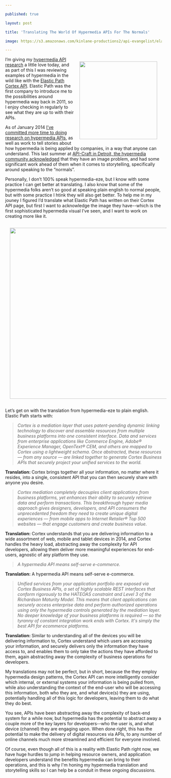 ---
published: true
layout: post
title: 'Translating The World Of Hypermedia APIs For The Normals'
image: https://s3.amazonaws.com/kinlane-productions2/api-evangelist/elasticpath/elastic-path-logo-2014.jpeg
---

<p><a href="http://www.elasticpath.com/"><img style="padding: 15px;" src="https://s3.amazonaws.com/kinlane-productions2/api-evangelist/elasticpath/elastic-path-logo-2014.jpeg" alt="" width="250" align="right" /></a>
<p>I&rsquo;m giving my <a href="http://hypermedia.apievangelist.com/">hypermedia API research</a> a little love today, and as part of this I was reviewing examples of hypermedia in the wild like with the <a href="http://www.elasticpath.com/hypermedia-api">Elastic Path Cortex API</a>. Elastic Path was the first company to introduce me to the possibilities around hypermedia way back in 2011, so I enjoy checking in regularly to see what they are up to with their APIs.
<p>As of January 2014 <a href="http://apievangelist.com/2014/01/07/what-is-a-hypermedia-api/">I&rsquo;ve committed more time to doing research on hypermedia APIs</a>, as well as work to tell stories about how hypermedia is being applied by companies, in a way that anyone can understand. This last summer at <a href="http://apievangelist.com/2014/08/28/video-from-the-hypermedia-panel-at-apicraft-in-detroit-last-month/">API-Craft in Detroit, the hypermedia community acknowledged</a> that they have an image problem, and had some significant work ahead of them when it comes to storytelling, specifically around speaking to the &ldquo;normals&rdquo;.
<p>Personally, I don&rsquo;t 100% speak hypermedia-eze, but I know with some practice I can get better at translating. I also know that some of the hypermedia folks aren&rsquo;t so good at speaking plain english to normal people, but with some practice I htink they will also get better. To help me in my jouney I figured I&rsquo;d translate what Elastic Path has written on their Cortex API page, but first I want to acknowledge the image they have--which is the first sophisticated hypermedia visual I&rsquo;ve seen, and I want to work on creating more like it.
<p><a href="http://www.elasticpath.com/hypermedia-api"><img style="padding: 15px; display: block; margin-left: auto; margin-right: auto;" src="https://s3.amazonaws.com/kinlane-productions2/api-evangelist/elasticpath/elastic-path-developer-cortex-diagram-2.jpg" alt="" width="550" /></a>
<p>Let&rsquo;s get on with the translation from hypermedia-eze to plain english. Elastic Path starts with:
<blockquote><em>Cortex is a mediation layer that uses patent-pending dynamic linking technology to discover and assemble resources from multiple business platforms into one consistent interface. Data and services from enterprise applications like Commerce Engine, Adobe&reg; Experience Manager, OpenText&reg; CEM, and others are mapped to Cortex using a lightweight schema. Once abstracted, these resources &mdash; from any source &mdash; are linked together to generate Cortex Business APIs that securely project your unified services to the world.</em></blockquote>
<p><strong>Translation: </strong>Cortex brings together all your information, no matter where it resides, into a single, consistent API that you can then securely share with anyone you desire.
<blockquote><em>Cortex mediation completely decouples client applications from business platforms, yet enhances their ability to securely retrieve data and perform transactions. This breakthrough hyper media approach gives designers, developers, and API consumers the unprecedented freedom they need to create unique digital experiences &mdash; from mobile apps to Internet Retailer&reg; Top 500 websites &mdash; that engage customers and create business value.</em></blockquote>
<p><strong>Translation:</strong> Cortex understands that you are delivering information to a wide assortment of web, mobile and tablet devices in 2014, and Cortex handles the heavy load, abstracting away the complexity for API developers, allowing them deliver more meaningful experiences for end-users, agnostic of any platform they use.
<blockquote><em>A hypermedia API means self-serve e-commerce.</em></blockquote>
<p><strong>Translation:</strong> A hypermedia API means self-serve e-commerce.
<blockquote><em>Unified services from your application portfolio are exposed via Cortex Business APIs, a set of highly scalable REST interfaces that conform rigorously to the HATEOAS constraint and Level 3 of the Richardson Maturity Model. This means that client applications can securely access enterprise data and perform authorized operations using only the hypermedia controls generated by the mediation layer. No deeper knowledge of your business platforms is required &mdash; so the tyranny of constant integration work ends with Cortex. It's simply the best API for ecommerce platforms.</em></blockquote>
<p><strong>Translation: </strong>Similar to understanding all of the devices you will be delivering information to, Cortex understand which users are accessing your information, and securely delivers only the information they have access to, and enables them to only take the actions they have afforded to them, again abstracting away the complexity of business operations for developers.
<p>My translations may not be perfect, but in short, because the they employ hypermedia design patterns, the Cortex API can more intelligently consider which internal, or external systems your information is being pulled from, while also understanding the context of the end-user who will be accessing this information, both who they are, and what device(s) they are using, potentially handling all of this logic for developers, leaving them to do what they do best.
<p>You see, APIs have been abstracting away the complexity of back-end system for a while now, but hypermedia has the potential to abstract away a couple more of the key  layers for developers--who the user is, and what device (channel) they are engaging upon. When done right, this has the potential to make the delivery of digital resources via APIs, to any number of online channels much more streamlined and efficient for everyone involved.
<p>Of course, even though all of this is a reality with Elastic Path right now, we have huge hurdles to jump in helping resource owners, and application developers understand the benefits hypermedia can bring to their operations, and this is why I'm honing my hypermedia translation and storytelling skills so I can help be a conduit in these ongoing discussions.

